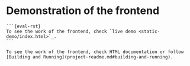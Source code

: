 # Demonstration of the frontend

````{only} html
```{eval-rst}
To see the work of the frontend, check `live demo <static-demo/index.html>`_.
```
````

```{only} latex
To see the work of the frontend, check HTML documentation or follow [Building and Running](project-readme.md#building-and-running).
```
